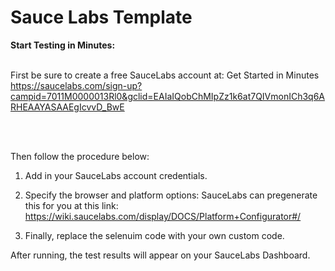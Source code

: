 # Sauce Labs Template


<b>Start Testing in Minutes:</b>
<br></br>

First be sure to create a free SauceLabs account at: Get Started in Minutes
https://saucelabs.com/sign-up?campid=7011M0000013Rl0&gclid=EAIaIQobChMIpZz1k6at7QIVmonICh3q6ARHEAAYASAAEgIcvvD_BwE

<br></br>

Then follow the procedure below: 

1. Add in your SauceLabs account credentials.


2. Specify the browser and platform options:
  SauceLabs can pregenerate this for you at this link: https://wiki.saucelabs.com/display/DOCS/Platform+Configurator#/



3. Finally, replace the selenuim code with your own custom code.



After running, the test results will appear on your SauceLabs Dashboard.

